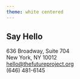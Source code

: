 ```yaml
---
theme: white centered
---
```

## Say Hello
636 Broadway, Suite 704  
New York, NY 10012  
<a href="mailto:hello@thefutureproject.org">hello@thefutureproject.org</a>  
(646) 481-6145

